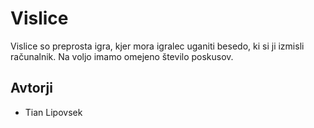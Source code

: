 # Vislice

Vislice so preprosta igra, kjer mora igralec uganiti besedo, ki si ji izmisli računalnik. Na voljo imamo omejeno število poskusov.

## Avtorji

* Tian Lipovsek